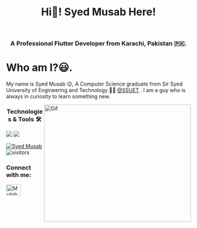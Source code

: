 <h1 align="center"> Hi👋! Syed Musab Here! </h1>
<br>
<h3 align="center">A Professional Flutter Developer from Karachi, Pakistan 🇵🇰. </h3>


<h1 align="left" font="bold">Who am I?😃.</h1>

My name is Syed Musab 😉, A Computer Science graduate from Sir Syed University of Engineering and Technology 🧑‍💻 [@SSUET](https://www.ssuet.edu.pk/) . I am a guy who is always in curiosity to learn something new.

<img align="right" src="5eKX.gif" width="400" height="320" alt="Gif" />

<div>
<h3 align="center">Technologies & Tools 🛠</h3>
</div>

<div>
<img src="https://img.shields.io/badge/Dart-0175C2?style=for-the-badge&logo=dart&logoColor=white" />
<img src="https://img.shields.io/badge/Flutter-02569B?style=for-the-badge&logo=flutter&logoColor=white" />
</div>


[![Syed Musab](https://github-readme-stats.vercel.app/api?username=MusabBoltX)](https://github.com/MusabBoltX/github-readme-stats)
</br>
![visitors](https://visitor-badge.laobi.icu/badge?page_id=MusabBoltX.MusabBoltX)

<h3 align="left">Connect with me:</h3>
<a href="https://www.linkedin.com/in/syed-musab/" target="blank"><img align="center" src="https://cdn.jsdelivr.net/npm/simple-icons@3.0.1/icons/linkedin.svg" alt="Muhib Arif" height="30" width="40" /></a>
